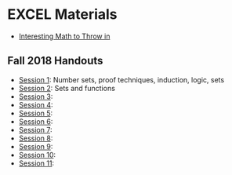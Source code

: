 # EXCEL Materials

- [Interesting Math to Throw in](InterestingMath.md)

## Fall 2018 Handouts

- [Session 1](F18-handouts/1.pdf): Number sets, proof techniques, induction, logic, sets
- [Session 2](F18-handouts/2.pdf): Sets and functions
- [Session 3](F18-handouts/3.pdf):
- [Session 4](F18-handouts/4.pdf):
- [Session 5](F18-handouts/5.pdf):
- [Session 6](F18-handouts/6.pdf):
- [Session 7](F18-handouts/7.pdf):
- [Session 8](F18-handouts/8.pdf):
- [Session 9](F18-handouts/9.pdf):
- [Session 10](F18-handouts/10.pdf):
- [Session 11](F18-handouts/11.pdf):
